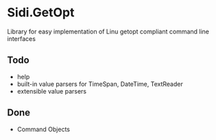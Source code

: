 # Sidi.GetOpt

Library for easy implementation of Linu getopt compliant command line interfaces

## Todo
- help
- built-in value parsers for TimeSpan, DateTime, TextReader
- extensible value parsers

## Done
- Command Objects
